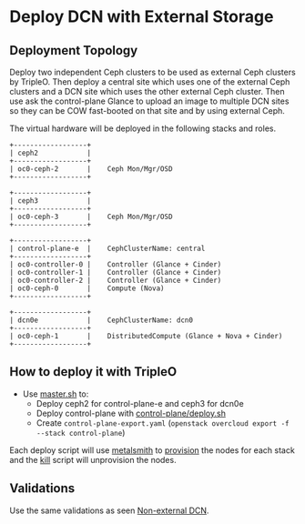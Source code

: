 # Deploy DCN with External Storage

## Deployment Topology

Deploy two independent Ceph clusters to be used as external Ceph
clusters by TripleO. Then deploy a central site which uses one of the
external Ceph clusters and a DCN site which uses the other external
Ceph cluster. Then use ask the control-plane Glance to upload an
image to multiple DCN sites so they can be COW fast-booted on that
site and by using external Ceph.

The virtual hardware will be deployed in the following stacks and
roles.

```
+------------------+
| ceph2            |
+------------------+
| oc0-ceph-2       |    Ceph Mon/Mgr/OSD
+------------------+

+------------------+
| ceph3            |
+------------------+
| oc0-ceph-3       |    Ceph Mon/Mgr/OSD
+------------------+

+------------------+
| control-plane-e  |    CephClusterName: central
+------------------+
| oc0-controller-0 |    Controller (Glance + Cinder)
| oc0-controller-1 |    Controller (Glance + Cinder)
| oc0-controller-2 |    Controller (Glance + Cinder)
| oc0-ceph-0       |    Compute (Nova)
+------------------+

+------------------+
| dcn0e            |    CephClusterName: dcn0
+------------------+
| oc0-ceph-1       |    DistributedCompute (Glance + Nova + Cinder)
+------------------+
```

## How to deploy it with TripleO

- Use [master.sh](master.sh) to:
  - Deploy ceph2 for control-plane-e and ceph3 for dcn0e
  - Deploy control-plane with [control-plane/deploy.sh](control-plane/deploy.sh)
  - Create `control-plane-export.yaml` (`openstack overcloud export -f --stack control-plane`)

<!--
- Create `ceph-export-control-plane.yaml` (`openstack overcloud export ceph -f --stack control-plane`)
- Deploy dcn0 with [dcn0/deploy.sh](dcn0/deploy.sh)
- Create `ceph-export-2-stacks.yaml` (`openstack overcloud export ceph -f --stack dcn0`)
- Update control-plane/deploy.sh to use `ceph-export-2-stacks.yaml`
- Update control-plane/deploy.sh to use [control-plane/glance_update.yaml](control-plane/glance_update.yaml)
- Re-run control-plane/deploy.sh
-->

Each deploy script will use [metalsmith](../../metalsmith)
to [provision](../../provision.sh) the nodes for each stack
and the [kill](../../kill.sh) script will unprovision the nodes.

## Validations

Use the same validations as seen [Non-external DCN](../README.md).
